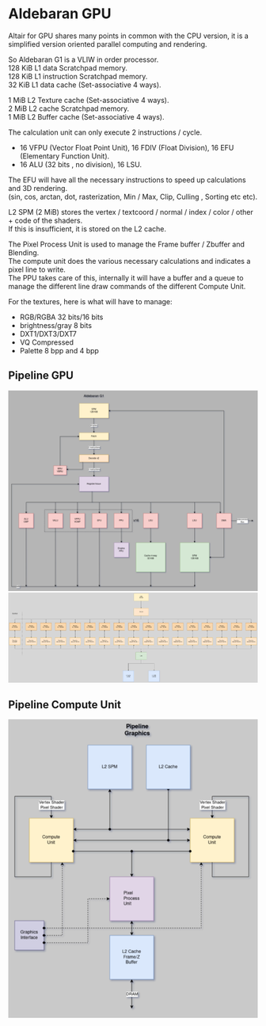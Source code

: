 # Aldebaran GPU

Altair for GPU shares many points in common with the CPU version, it is a simplified version oriented parallel computing and rendering.

So Aldebaran G1 is a VLIW in order processor.  
128 KiB L1 data Scratchpad memory.  
128 KiB L1 instruction Scratchpad memory.  
32 KiB  L1 data cache (Set-associative 4 ways).  

1 MiB L2 Texture cache (Set-associative 4 ways).  
2 MiB L2 cache Scratchpad memory.  
1 MiB L2 Buffer cache (Set-associative 4 ways).  

The calculation unit can only execute 2 instructions / cycle.  
- 16 VFPU (Vector Float Point Unit), 16 FDIV (Float Division), 16 EFU (Elementary Function Unit).
- 16 ALU (32 bits , no division), 16 LSU.

The EFU will have all the necessary instructions to speed up calculations and 3D rendering.  
(sin, cos, arctan, dot, rasterization, Min / Max, Clip, Culling , Sorting etc etc).  

L2 SPM (2 MiB) stores the vertex / textcoord / normal / index / color / other + code of the shaders.  
If this is insufficient, it is stored on the L2 cache.  

The Pixel Process Unit is used to manage the Frame buffer / Zbuffer and Blending.  
The compute unit does the various necessary calculations and indicates a pixel line to write.  
The PPU takes care of this, internally it will have a buffer and a queue to manage the different line draw commands of the different Compute Unit.  

For the textures, here is what will have to manage:  
- RGB/RGBA 32 bits/16 bits
- brightness/gray 8 bits
- DXT1/DXT3/DXT7
- VQ Compressed
- Palette 8 bpp and 4 bpp


## Pipeline GPU
<img src="AldebaranG1_diagram.png?raw=true" alt="Pipeline">

<img src="PipelineGD.png?raw=true" alt="Pipeline">

## Pipeline Compute Unit
<img src="Pipeline_Graphics_Diagram.png?raw=true" alt="Compute Unit">


